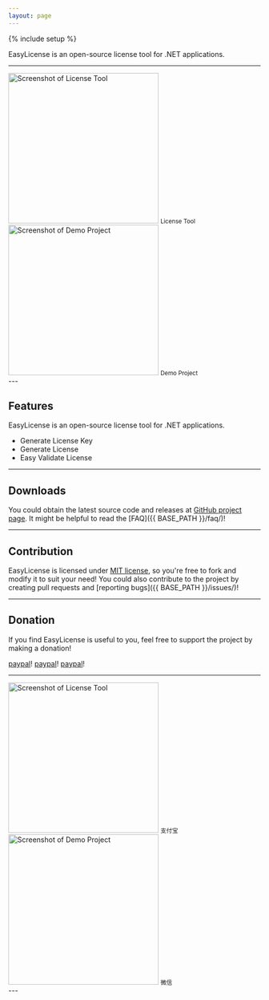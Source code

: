 ```yaml
---
layout: page
---
```

{% include setup %}

EasyLicense is an open-source license tool for .NET applications. 

---
<div class="row">
  <div class="col-md-6">
    <img class="img-responsive" alt="Screenshot of License Tool" src="{{ ASSET_PATH }}/LicenseTool.png" style="height: 300px">
    <small>License Tool</small>
  </div>
  <div class="col-md-6">
    <img class="img-responsive" alt="Screenshot of Demo Project" src="{{ ASSET_PATH }}/DemoProject.png" style="height: 300px">
    <small>Demo Project</small>
  </div>
</div>
---

Features
--------
EasyLicense is an open-source license tool for .NET applications.  

<div class="container-fluid">
  <p class="row">
    <ul>
      <li>Generate License Key</li>
      <li>Generate License</li>
      <li>Easy Validate License</li>
    </ul>
  </p>
</div>

---

Downloads
---------
You could obtain the latest source code and releases at [GitHub project page](https://github.com/easyHelper/EasyLicense).
It might be helpful to read the [FAQ]({{ BASE_PATH }}/faq/)!

---

Contribution
------------
EasyLicense is licensed under [MIT license](http://opensource.org/licenses/MIT), 
so you're free to fork and modify it to suit your need!
You could also contribute to the project by creating pull requests and [reporting bugs]({{ BASE_PATH }}/issues/)!

---

Donation
---------
If you find EasyLicense is useful to you, feel free to support the project by making a donation!  

[paypal](https://paypal.me/easyhelper)!
[paypal](https://paypal.me/easyhelper)!
[paypal](https://paypal.me/easyhelper)!

---
<div class="row">
  <div class="col-md-6">
    <img class="img-responsive" alt="Screenshot of License Tool" src="{{ ASSET_PATH }}/zhifubao.png" style="height: 300px">
    <small>支付宝</small>
  </div>
  <div class="col-md-6">
    <img class="img-responsive" alt="Screenshot of Demo Project" src="{{ ASSET_PATH }}/weixin.png" style="height: 300px">
    <small>微信</small>
  </div>
</div>
---